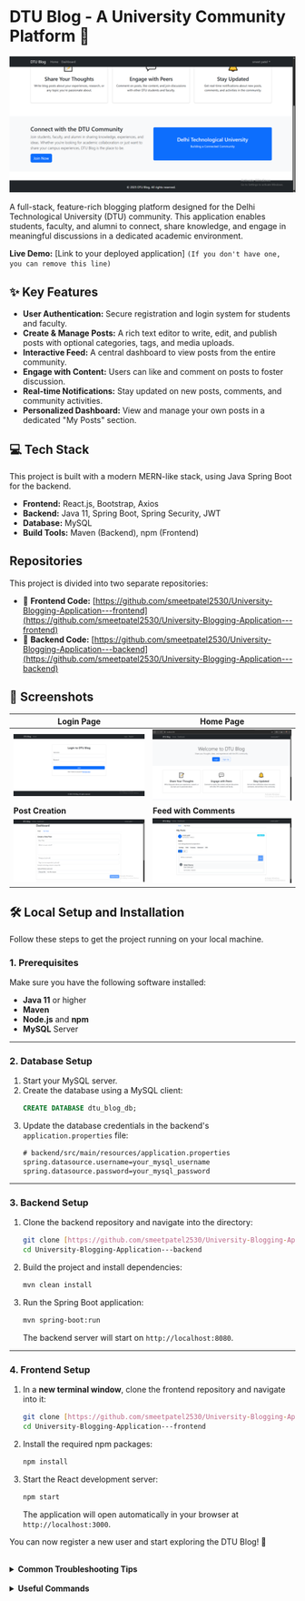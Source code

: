 # DTU Blog - A University Community Platform 🚀

![DTU Blog Showcase](./Pictures/2.png)

A full-stack, feature-rich blogging platform designed for the Delhi Technological University (DTU) community. This application enables students, faculty, and alumni to connect, share knowledge, and engage in meaningful discussions in a dedicated academic environment.

**Live Demo:** [Link to your deployed application] `(If you don't have one, you can remove this line)`

## ✨ Key Features

* **User Authentication:** Secure registration and login system for students and faculty.
* **Create & Manage Posts:** A rich text editor to write, edit, and publish posts with optional categories, tags, and media uploads.
* **Interactive Feed:** A central dashboard to view posts from the entire community.
* **Engage with Content:** Users can like and comment on posts to foster discussion.
* **Real-time Notifications:** Stay updated on new posts, comments, and community activities.
* **Personalized Dashboard:** View and manage your own posts in a dedicated "My Posts" section.

## 💻 Tech Stack

This project is built with a modern MERN-like stack, using Java Spring Boot for the backend.

-   **Frontend:** React.js, Bootstrap, Axios
-   **Backend:** Java 11, Spring Boot, Spring Security, JWT
-   **Database:** MySQL
-   **Build Tools:** Maven (Backend), npm (Frontend)

## Repositories

This project is divided into two separate repositories:

-   🔗 **Frontend Code:** [https://github.com/smeetpatel2530/University-Blogging-Application---frontend](https://github.com/smeetpatel2530/University-Blogging-Application---frontend)
-   🔗 **Backend Code:** [https://github.com/smeetpatel2530/University-Blogging-Application---backend](https://github.com/smeetpatel2530/University-Blogging-Application---backend)

## 📸 Screenshots

| Login Page                               | Home Page                                  |
| ---------------------------------------- | ------------------------------------------ |
| ![Login Page](./Pictures/4.png)          | ![Home Page](./Pictures/1.png)             |
| **Post Creation** | **Feed with Comments** |
| ![Create Post](./Pictures/5.png)         | ![Feed with Comments](./Pictures/7.png)    |

## 🛠️ Local Setup and Installation

Follow these steps to get the project running on your local machine.

### **1. Prerequisites**

Make sure you have the following software installed:
* **Java 11** or higher
* **Maven**
* **Node.js** and **npm**
* **MySQL** Server

---

### **2. Database Setup**

1.  Start your MySQL server.
2.  Create the database using a MySQL client:
    ```sql
    CREATE DATABASE dtu_blog_db;
    ```
3.  Update the database credentials in the backend's `application.properties` file:
    ```properties
    # backend/src/main/resources/application.properties
    spring.datasource.username=your_mysql_username
    spring.datasource.password=your_mysql_password
    ```

---

### **3. Backend Setup**

1.  Clone the backend repository and navigate into the directory:
    ```bash
    git clone [https://github.com/smeetpatel2530/University-Blogging-Application---backend.git](https://github.com/smeetpatel2530/University-Blogging-Application---backend.git)
    cd University-Blogging-Application---backend
    ```
2.  Build the project and install dependencies:
    ```bash
    mvn clean install
    ```
3.  Run the Spring Boot application:
    ```bash
    mvn spring-boot:run
    ```
    The backend server will start on `http://localhost:8080`.

---

### **4. Frontend Setup**

1.  In a **new terminal window**, clone the frontend repository and navigate into it:
    ```bash
    git clone [https://github.com/smeetpatel2530/University-Blogging-Application---frontend.git](https://github.com/smeetpatel2530/University-Blogging-Application---frontend.git)
    cd University-Blogging-Application---frontend
    ```
2.  Install the required npm packages:
    ```bash
    npm install
    ```
3.  Start the React development server:
    ```bash
    npm start
    ```
    The application will open automatically in your browser at `http://localhost:3000`.

You can now register a new user and start exploring the DTU Blog! 🎉

<br>

<details>
<summary><strong>Common Troubleshooting Tips</strong></summary>

-   **Port Already in Use (8080):** If another service is using port 8080, you can change it in the backend's `application.properties` by adding `server.port=8081`. Remember to update the API proxy URL in the frontend's `package.json` if you do this.
-   **Database Connection Failed:** Double-check that your MySQL server is running and that the username and password in `application.properties` are correct.
-   **CORS Error:** Ensure the backend is running before you start the frontend. The backend is pre-configured to allow requests from `http://localhost:3000`.
</details>

<br>

<details>
<summary><strong>Useful Commands</strong></summary>

#### Backend (Maven)
```bash
# Clean and build the project
mvn clean install

# Run backend tests
mvn test

# Package the application into a .jar file
mvn clean package -DskipTests
